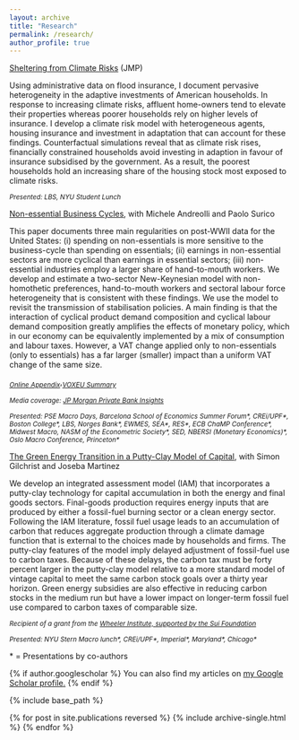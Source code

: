 ```yaml
---
layout: archive
title: "Research"
permalink: /research/
author_profile: true
---
```


[Sheltering from Climate Risks](http://nrickard.github.io/files/NatalieRickard_JMP.pdf) (JMP)

Using administrative data on flood insurance, I document pervasive heterogeneity in the adaptive investments of American households. In response to increasing climate risks, affluent home-owners tend to elevate their properties whereas poorer households rely on higher levels of insurance. I develop a climate risk model with heterogeneous agents, housing insurance and investment in adaptation that can account for these findings. Counterfactual simulations reveal that as climate risk rises, financially constrained households avoid investing in adaption in favour of insurance subsidised by the government. As a result, the poorest households hold an increasing share of the housing stock most exposed to climate risks.

<sub>*Presented: LBS, NYU Student Lunch*</sub>

[Non-essential Business Cycles](http://nrickard.github.io/files/AndreolliRickardSurico_NEBC.pdf), with Michele Andreolli and Paolo Surico

This paper documents three main regularities on post-WWII data for the United States: (i) spending on non-essentials is more sensitive to the business-cycle than spending on essentials; (ii) earnings in non-essential sectors are more cyclical than earnings in essential sectors; (iii) non-essential industries employ a larger share of hand-to-mouth workers. We develop and estimate a two-sector New-Keynesian model with non-homothetic preferences, hand-to-mouth workers and sectoral labour force heterogeneity that is consistent with these findings. We use the model to revisit the transmission of stabilisation policies. A main finding is that the interaction of cyclical product demand composition and cyclical labour demand composition greatly amplifies the effects of monetary policy, which in our economy can be equivalently implemented by a mix of consumption and labour taxes. However, a VAT change applied only to non-essentials (only to essentials) has a far larger (smaller) impact than a uniform VAT change of the same size.

<sub>*[Online Appendix](http://nrickard.github.io/files/AndreolliRickardSurico_NEBC_OnlineAppendix.pdf)*</sub>,<sub>*[VOXEU Summary](https://cepr.org/voxeu/columns/how-spending-rich-drives-income-poor-and-why-matters-business-cycle)*</sub> 

<sub>*Media coverage: [JP Morgan Private Bank Insights](https://privatebank.jpmorgan.com/nam/en/insights/markets-and-investing/how-will-the-rate-cutting-cycle-impact-economic-activity-and-market-returns)*</sub>

<sub>*Presented:  PSE Macro Days, Barcelona School of Economics Summer Forum\*, CREi/UPF\*, Boston College\*, LBS, Norges Bank\*, EWMES, SEA\*, RES\*, ECB ChaMP Conference\*, Midwest Macro, NASM of the Econometric Society\*, SED, NBERSI (Monetary Economics)\*, Oslo Macro Conference, Princeton\**</sub>

[The Green Energy Transition in a Putty-Clay Model of Capital](http://nrickard.github.io/files/GreenTransitionPuttyClay_GilchristMartinezRickard_Oct24.pdf), with Simon Gilchrist and Joseba Martinez

We develop an integrated assessment model (IAM) that incorporates a putty-clay technology for capital accumulation in both the energy and final goods sectors. Final-goods production requires energy inputs that are produced by either a fossil-fuel burning sector or a clean energy sector. Following the IAM literature, fossil fuel usage leads to an accumulation of carbon that reduces aggregate production through a climate damage function that is external to the choices made by households and firms. The putty-clay features of the model imply delayed adjustment of fossil-fuel use to carbon taxes. Because of these delays, the carbon tax must be forty percent larger in the putty-clay model relative to a more standard model of vintage capital to meet the same carbon stock goals over a thirty year horizon. Green energy subsidies are also effective in reducing carbon stocks in the medium run but have a lower impact on longer-term fossil fuel use compared to carbon taxes of comparable size.

<sub>*Recipient of a grant from the [Wheeler Institute, supported by the Sui Foundation](https://wheelerinstituteresearch.org/project/putty-clay-and-the-green-transition/)*</sub>

<sub>*Presented: NYU Stern Macro lunch\*, CREi/UPF\*, Imperial\*, Maryland\*, Chicago\**</sub>

\* = Presentations by co-authors


{% if author.googlescholar %}
  You can also find my articles on <u><a href="{{author.googlescholar}}">my Google Scholar profile</a>.</u>
{% endif %}

{% include base_path %}

{% for post in site.publications reversed %}
  {% include archive-single.html %}
{% endfor %}
